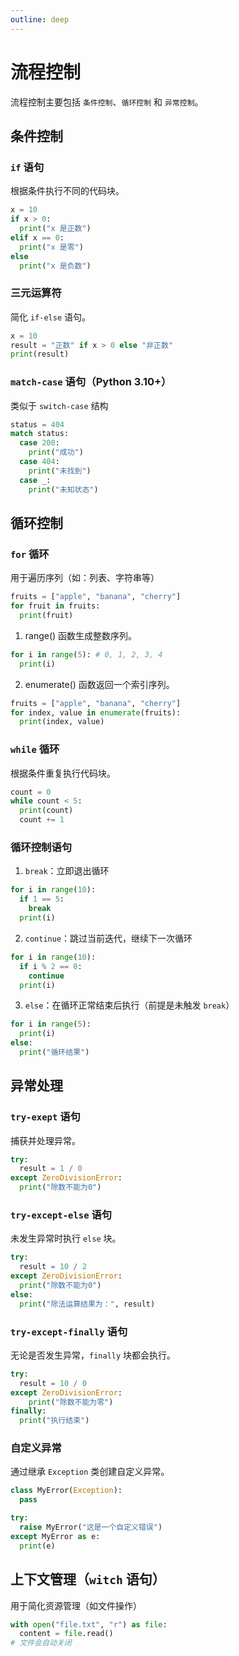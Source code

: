 ```yaml
---
outline: deep
---
```


# 流程控制

流程控制主要包括 `条件控制`、`循环控制` 和 `异常控制`。

## 条件控制

### `if` 语句

根据条件执行不同的代码块。

```py
x = 10
if x > 0:
  print("x 是正数")
elif x == 0:
  print("x 是零")
else
  print("x 是负数")
```

### 三元运算符

简化 `if-else` 语句。

```py
x = 10
result = "正数" if x > 0 else "非正数"
print(result)
```

### `match-case` 语句（Python 3.10+）

类似于 `switch-case` 结构

```py
status = 404
match status:
  case 200:
    print("成功")
  case 404:
    print("未找到")
  case _:
    print("未知状态")
```

## 循环控制

### `for` 循环

用于遍历序列（如：列表、字符串等）

```py
fruits = ["apple", "banana", "cherry"]
for fruit in fruits:
  print(fruit)
```

1. range() 函数生成整数序列。

```py
for i in range(5): # 0, 1, 2, 3, 4
  print(i)
```

2. enumerate() 函数返回一个索引序列。

```py
fruits = ["apple", "banana", "cherry"]
for index, value in enumerate(fruits):
  print(index, value)
```

### `while` 循环

根据条件重复执行代码块。

```py
count = 0
while count < 5:
  print(count)
  count += 1
```

### 循环控制语句

1. `break`：立即退出循环

```py
for i in range(10):
  if 1 == 5:
    break
  print(i)
```

2. `continue`：跳过当前迭代，继续下一次循环

```py
for i in range(10):
  if i % 2 == 0:
    continue
  print(i)
```

3. `else`：在循环正常结束后执行（前提是未触发 `break`）

```py
for i in range(5):
  print(i)
else:
  print("循环结果")
```

## 异常处理

### `try-exept` 语句

捕获并处理异常。

```py
try:
  result = 1 / 0
except ZeroDivisionError:
  print("除数不能为0")
```

### `try-except-else` 语句

未发生异常时执行 `else` 块。

```py
try:
  result = 10 / 2
except ZeroDivisionError:
  print("除数不能为0")
else:
  print("除法运算结果为：", result)
```


### `try-except-finally` 语句

无论是否发生异常，`finally` 块都会执行。

```py
try:
  result = 10 / 0
except ZeroDivisionError:
    print("除数不能为零")
finally:
  print("执行结束")
```

### 自定义异常

通过继承 `Exception` 类创建自定义异常。

```py
class MyError(Exception):
  pass

try:
  raise MyError("这是一个自定义错误")
except MyError as e:
  print(e)
```

## 上下文管理（`witch` 语句）

用于简化资源管理（如文件操作）

```py
with open("file.txt", "r") as file:
  content = file.read()
# 文件会自动关闭
```